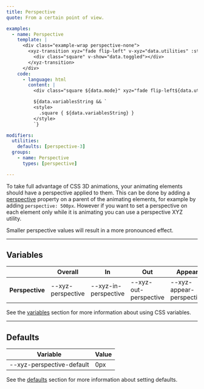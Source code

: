 ```yaml
---
title: Perspective
quote: From a certain point of view.

examples:
  - name: Perspective
    template: |
      <div class="example-wrap perspective-none">
        <xyz-transition xyz="fade flip-left" v-xyz="data.utilities" :style="data.variables" v-on="data.listeners">
          <div class="square" v-show="data.toggled"></div>
        </xyz-transition>
      </div>
    code:
      - language: html
        content: |
          <div class="square ${data.mode}" xyz="fade flip-left${data.utilitiesString && ' ' + data.utilitiesString}"></div>

          ${data.variablesString && `
          <style>
            .square { ${data.variablesString} }
          </style>
          `}

modifiers:
  utilities:
    defaults: [perspective-3]
  groups:
    - name: Perspective
      types: [perspective]

---
```


To take full advantage of CSS 3D animations, your animating elements should have a perspective applied to them. This can be done by adding a [perspective](https://developer.mozilla.org/en-US/docs/Web/CSS/perspective) property on a parent of the animating elements, for example by adding `perspective: 500px`. However if you want to set a perspective on each element only while it is animating you can use a perspective XYZ utility.

Smaller perspective values will result in a more pronounced effect.

---
## Variables

<div class="variables-table table-wrap shadow-scroll-h">
  <table class="shadow-scroll-content">
    <thead>
      <tr>
        <th></th>
        <th>Overall</th>
        <th>In</th>
        <th>Out</th>
        <th>Appear</th>
      </tr>
    </thead>
    <tbody>
      <tr>
        <th scope="row">Perspective</th>
        <td>--xyz-perspective</td>
        <td>--xyz-in-perspective</td>
        <td>--xyz-out-perspective</td>
        <td>--xyz-appear-perspective</td>
      </tr>
    </tbody>
  </table>
</div>

See the [variables](#variables) section for more information about using CSS variables.

---
## Defaults

<div class="variables-table table-wrap shadow-scroll-h">
  <table class="shadow-scroll-content">
    <thead>
      <tr>
        <th>Variable</th>
        <th>Value</th>
      </tr>
    </thead>
    <tbody>
      <tr>
        <td>--xyz-perspective-default</td>
        <td>0px</td>
      </tr>
    </tbody>
  </table>
</div>

See the [defaults](#defaults) section for more information about setting defaults.
